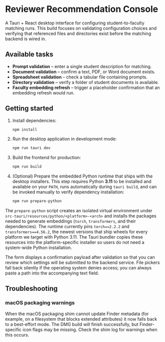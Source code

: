 # Reviewer Recommendation Console

A Tauri + React desktop interface for configuring student-to-faculty matching
runs. This build focuses on validating configuration choices and verifying that
referenced files and directories exist before the matching backend is wired in.

## Available tasks

- **Prompt validation** – enter a single student description for matching.
- **Document validation** – confirm a text, PDF, or Word document exists.
- **Spreadsheet validation** – check a tabular file containing prompts.
- **Directory validation** – verify a folder of student documents is available.
- **Faculty embedding refresh** – trigger a placeholder confirmation that an
  embedding refresh would run.

## Getting started

1. Install dependencies:

   ```bash
   npm install
   ```

2. Run the desktop application in development mode:

   ```bash
   npm run tauri dev
   ```

3. Build the frontend for production:

   ```bash
   npm run build
   ```

4. (Optional) Prepare the embedded Python runtime that ships with the desktop
   installers. This step requires Python **3.11** to be installed and available
   on your `PATH`, runs automatically during `tauri build`, and can be invoked
   manually to verify dependency installation:

   ```bash
   npm run prepare-python
   ```

The `prepare-python` script creates an isolated virtual environment under
`src-tauri/resources/python/<platform>-<arch>` and installs the packages needed
to generate embeddings (`torch`, `transformers`, and their dependencies). The
runtime currently pins `torch==2.2.2` and `transformers==4.56.2`, the newest
versions that ship wheels for every platform we target with Python 3.11. The
Tauri bundler copies these resources into the platform-specific installer so
users do not need a system-wide Python installation.

The form displays a confirmation payload after validation so that you can review
which settings will be submitted to the backend service. File pickers fall back
silently if the operating system denies access; you can always paste a path into
the accompanying text field.

## Troubleshooting

### macOS packaging warnings

When the macOS packaging shim cannot update Finder metadata (for example, on a
filesystem that blocks extended attributes) it now falls back to a best-effort
mode. The DMG build will finish successfully, but Finder-specific icon flags may
be missing. Check the shim log for warnings when this occurs.
